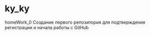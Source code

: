 # ky_ky
homeWork_0
Создание первого репозитория для подтверждения регистрации и начала работы с GitHub
